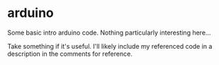 # arduino
Some basic intro arduino code. Nothing particularly interesting here...

Take something if it's useful. I'll likely include my referenced code in a description in the comments for reference.

